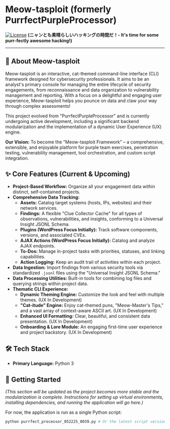 # Meow-tasploit (formerly PurrfectPurpleProcessor)

[![License](https://img.shields.io/badge/License-To%20Be%20Determined-blue.svg)](https://opensource.org/licenses/alphabetical) **(ニャンとも素晴らしいハッキングの時間だ！- It's time for some purr-fectly awesome hacking!)**

---

## 🐾 About Meow-tasploit

Meow-tasploit is an interactive, cat-themed command-line interface (CLI) framework designed for cybersecurity professionals. It aims to be an analyst's primary console for managing the entire lifecycle of security engagements, from reconnaissance and data organization to vulnerability management and reporting. With a focus on a delightful and engaging user experience, Meow-tasploit helps you pounce on data and claw your way through complex assessments!

This project evolved from "PurrfectPurpleProcessor" and is currently undergoing active development, including a significant backend modularization and the implementation of a dynamic User Experience (UX) engine.

**Our Vision:** To become the "Meow-tasploit Framework" – a comprehensive, extensible, and enjoyable platform for purple team exercises, penetration testing, vulnerability management, tool orchestration, and custom script integration.

## ✨ Core Features (Current & Upcoming)

* **Project-Based Workflow:** Organize all your engagement data within distinct, self-contained projects.
* **Comprehensive Data Tracking:**
    * **Assets:** Catalog target systems (hosts, IPs, websites) and their network services.
    * **Findings:** A flexible "Clue Collector Cache" for all types of observations, vulnerabilities, and insights, conforming to a Universal Insight JSONL Schema.
    * **Plugins (WordPress Focus Initially):** Track software components, versions, and associated CVEs.
    * **AJAX Actions (WordPress Focus Initially):** Catalog and analyze AJAX endpoints.
    * **To-Dos:** Manage in-project tasks with priorities, statuses, and linking capabilities.
    * **Action Logging:** Keep an audit trail of activities within each project.
* **Data Ingestion:** Import findings from various security tools via standardized `.jsonl` files using the "Universal Insight JSONL Schema."
* **Data Processing Utilities:** Built-in tools for combining log files and querying strings within project data.
* **Thematic CLI Experience:**
    * **Dynamic Theming Engine:** Customize the look and feel with multiple themes. (UX In Development)
    * **"Cat-itude" Engine:** Enjoy cat-themed puns, "Meow-Master's Tips," and a vast array of context-aware ASCII art. (UX In Development)
    * **Enhanced UI Formatting:** Clear, beautiful, and consistent data presentation. (UX In Development)
    * **Onboarding & Lore Module:** An engaging first-time user experience and project backstory. (UX In Development)

## 🛠️ Tech Stack

* **Primary Language:** Python 3

## 🚀 Getting Started

*(This section will be updated as the project becomes more stable and the modularization is complete. Instructions for setting up virtual environments, installing dependencies, and running the application will go here.)*

For now, the application is run as a single Python script:
```bash
python purrfect_processor_052225_0039.py # Or the latest script version
